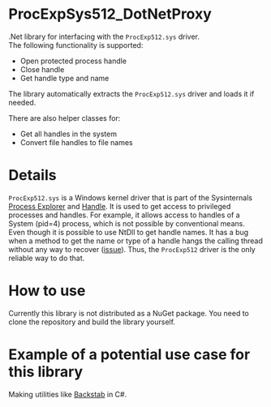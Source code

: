 # ProcExpSys512_DotNetProxy
.Net library for interfacing with the `ProcExp512.sys` driver.<br>
The following functionality is supported:
* Open protected process handle
* Close handle
* Get handle type and name

The library automatically extracts the `ProcExp512.sys` driver and loads it if needed.

There are also helper classes for:
* Get all handles in the system
* Convert file handles to file names

# Details
`ProcExp512.sys` is a Windows kernel driver that is part of the Sysinternals [Process Explorer](https://learn.microsoft.com/en-us/sysinternals/downloads/process-explorer) and [Handle](https://learn.microsoft.com/en-us/sysinternals/downloads/handle).
It is used to get access to privileged processes and handles. For example, it allows access to handles of a System (pid=4) process, which is not possible by conventional means.<br>
Even though it is possible to use NtDll to get handle names. It has a bug when a method to get the name or type of a handle hangs the calling thread without any way to recover ([issue](https://github.com/giampaolo/psutil/issues/340)). Thus, the  `ProcExp512` driver is the only reliable way to do that.

# How to use
Currently this library is not distributed as a NuGet package. You need to clone the repository and build the library yourself.

# Example of a potential use case for this library
Making utilities like [Backstab](https://github.com/Yaxser/Backstab) in C#.



